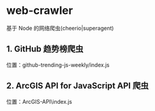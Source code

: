 # web-crawler

基于 Node 的网络爬虫(cheerio|superagent)

## 1. GitHub 趋势榜爬虫

位置：github-trending-js-weekly/index.js

## 2. ArcGIS API for JavaScript API 爬虫

位置：ArcGIS-API\index.js
